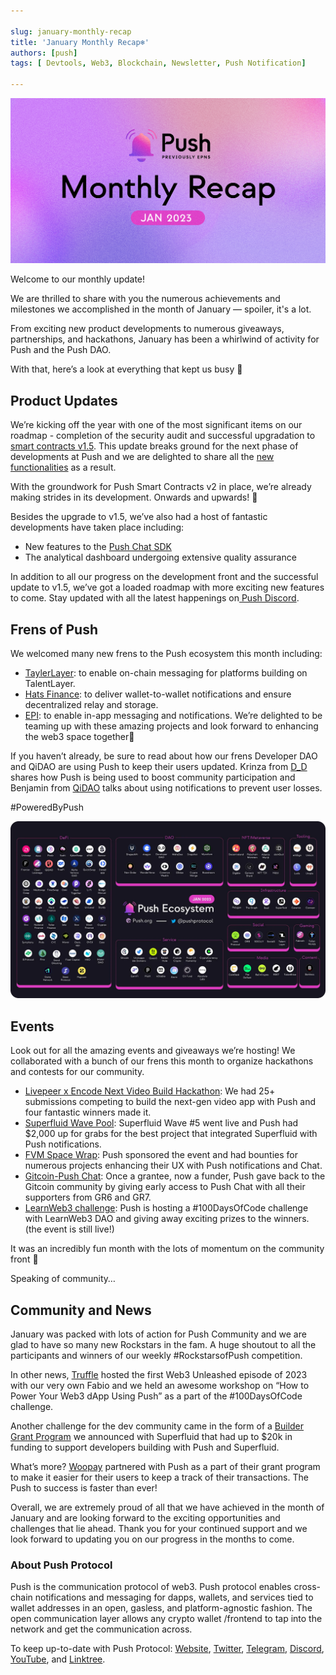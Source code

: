 ```yaml
---

slug: january-monthly-recap
title: 'January Monthly Recap❄️'
authors: [push]
tags: [ Devtools, Web3, Blockchain, Newsletter, Push Notification]

---
```

![Cover image of January Monthly Recap❄️](./cover-image.png)

Welcome to our monthly update!

We are thrilled to share with you the numerous achievements and milestones we accomplished in the month of January — spoiler, it's a lot.

<!--truncate-->

From exciting new product developments to numerous giveaways, partnerships, and hackathons, January has been a whirlwind of activity for Push and the Push DAO.

With that, here’s a look at everything that kept us busy 🤩

## Product Updates
We’re kicking off the year with one of the most significant items on our roadmap - completion of the security audit and successful upgradation to [smart contracts v1.5](https://twitter.com/pushprotocol/status/1610706705439916032). This update breaks ground for the next phase of developments at Push and we are delighted to share all the [new functionalities](https://medium.com/push-protocol/introducing-push-protocol-v1-5-80eb39b55424) as a result.

With the groundwork for Push Smart Contracts v2 in place, we’re already making strides in its development. Onwards and upwards! 🚀

Besides the upgrade to v1.5, we’ve also had a host of fantastic developments have taken place including:

- New features to the [Push Chat SDK](https://docs.push.org/developers/concepts/push-chat-for-web3)
- The analytical dashboard undergoing extensive quality assurance

In addition to all our progress on the development front and the successful update to v1.5, we’ve got a loaded roadmap with more exciting new features to come. Stay updated with all the latest happenings on[ Push Discord](https://discord.com/invite/pushprotocol).

## Frens of Push
We welcomed many new frens to the Push ecosystem this month including:

- [TaylerLayer](https://twitter.com/pushprotocol/status/1610992421848092675): to enable on-chain messaging for platforms building on TalentLayer.
- [Hats Finance](https://twitter.com/pushprotocol/status/1613248106769834007): to deliver wallet-to-wallet notifications and ensure decentralized relay and storage.
- [EPI](https://twitter.com/0xEPI/status/1615799534105559040): to enable in-app messaging and notifications.
We’re delighted to be teaming up with these amazing projects and look forward to enhancing the web3 space together🤝

If you haven’t already, be sure to read about how our frens Developer DAO and QiDAO are using Push to keep their users updated. Krinza from [D_D](https://medium.com/push-protocol/push-notifications-for-developer-dao-to-boost-community-participation-fd8363e8254b) shares how Push is being used to boost community participation and Benjamin from [QiDAO](https://medium.com/push-protocol/qidao-taps-push-to-update-users-on-their-debt-positions-f91ea26191e7) talks about using notifications to prevent user losses.

#PoweredByPush

![Docusaurus Image](./image-1.webp)

## Events
Look out for all the amazing events and giveaways we’re hosting! We collaborated with a bunch of our frens this month to organize hackathons and contests for our community.

- [Livepeer x Encode Next Video Build Hackathon](https://twitter.com/pushprotocol/status/1616496305995452466): We had 25+ submissions competing to build the next-gen video app with Push and four fantastic winners made it.
- [Superfluid Wave Pool](https://twitter.com/pushprotocol/status/1610828089856249857): Superfluid Wave #5 went live and Push had $2,000 up for grabs for the best project that integrated Superfluid with Push notifications.
- [FVM Space Wrap](https://twitter.com/pushprotocol/status/1616462062753808385): Push sponsored the event and had bounties for numerous projects enhancing their UX with Push notifications and Chat.
- [Gitcoin-Push Chat](https://twitter.com/gitcoin/status/1615078161817165824): Once a grantee, now a funder, Push gave back to the Gitcoin community by giving early access to Push Chat with all their supporters from GR6 and GR7.
- [LearnWeb3 challenge](https://twitter.com/pushprotocol/status/1617506921426173956): Push is hosting a #100DaysOfCode challenge with LearnWeb3 DAO and giving away exciting prizes to the winners. (the event is still live!)

It was an incredibly fun month with the lots of momentum on the community front 🙌

Speaking of community…

## Community and News
January was packed with lots of action for Push Community and we are glad to have so many new Rockstars in the fam. A huge shoutout to all the participants and winners of our weekly #RockstarsofPush competition.

In other news, [Truffle](https://twitter.com/trufflesuite/status/1610704252304867332) hosted the first Web3 Unleashed episode of 2023 with our very own Fabio and we held an awesome workshop on “How to Power Your Web3 dApp Using Push” as a part of the #100DaysOfCode challenge.

Another challenge for the dev community came in the form of a [Builder Grant Program](https://twitter.com/Superfluid_HQ/status/1618637058079088642) we announced with Superfluid that had up to $20k in funding to support developers building with Push and Superfluid.

What’s more? [Woopay](https://twitter.com/developer_dao/status/1618705990102450176?s=20&t=XLP0cGEGeFcjTdbReN_cIw) partnered with Push as a part of their grant program to make it easier for their users to keep a track of their transactions. The Push to success is faster than ever!

Overall, we are extremely proud of all that we have achieved in the month of January and are looking forward to the exciting opportunities and challenges that lie ahead. Thank you for your continued support and we look forward to updating you on our progress in the months to come.


### About Push Protocol

Push is the communication protocol of web3. Push protocol enables cross-chain notifications and messaging for dapps, wallets, and services tied to wallet addresses in an open, gasless, and platform-agnostic fashion. The open communication layer allows any crypto wallet /frontend to tap into the network and get the communication across.

To keep up-to-date with Push Protocol: [Website](https://push.org/), [Twitter](https://twitter.com/pushprotocol), [Telegram](https://t.me/epnsproject), [Discord](https://discord.gg/pushprotocol), [YouTube](https://www.youtube.com/c/EthereumPushNotificationService), and [Linktree](https://linktr.ee/pushprotocol).
